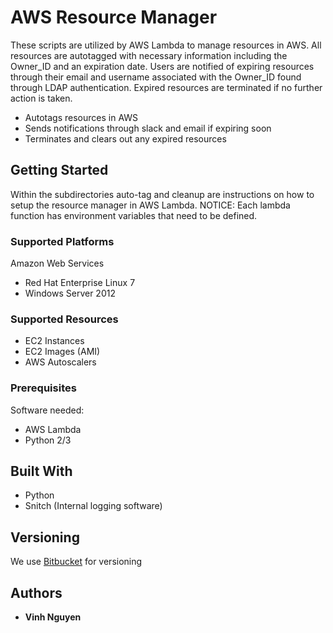 # AWS Resource Manager

These scripts are utilized by AWS Lambda to manage resources in AWS. All resources are autotagged with necessary information including the Owner_ID and an expiration date. Users are notified of expiring resources through their email and username associated with the Owner_ID found through LDAP authentication. Expired resources are terminated if no further action is taken.

* Autotags resources in AWS
* Sends notifications through slack and email if expiring soon
* Terminates and clears out any expired resources

## Getting Started

Within the subdirectories auto-tag and cleanup are instructions on how to setup the resource manager in AWS Lambda. NOTICE: Each lambda function has environment variables that need to be defined.

### Supported Platforms

Amazon Web Services
* Red Hat Enterprise Linux 7
* Windows Server 2012

### Supported Resources
* EC2 Instances
* EC2 Images (AMI)
* AWS Autoscalers

### Prerequisites

Software needed: 

* AWS Lambda
* Python 2/3

## Built With

* Python
* Snitch (Internal logging software)


## Versioning

We use [Bitbucket](https://bitbucket.org/) for versioning

## Authors

* **Vinh Nguyen**


